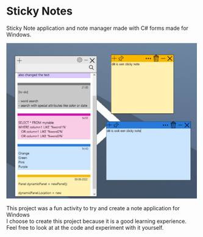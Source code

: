 # Sticky Notes 
Sticky Note application and note manager made with C# forms made for Windows.

<img src="images/Demo.jpg" alt="Alt text" width="500">

This project was a fun activity to try and create a note application for Windows<br>
I choose to create this project because it is a good learning experience.<br>
Feel free to look at at the code and experiment with it yourself.